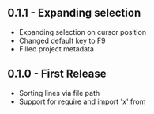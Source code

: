 ## 0.1.1 - Expanding selection
* Expanding selection on cursor position
* Changed default key to F9
* Filled project metadata

## 0.1.0 - First Release
* Sorting lines via file path
* Support for require and import 'x' from
